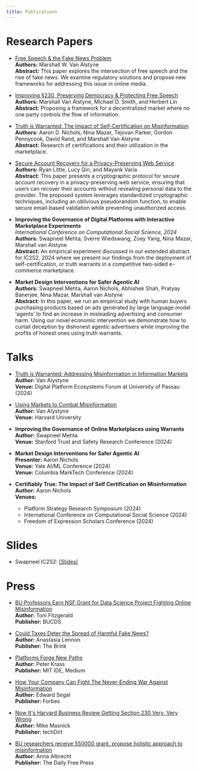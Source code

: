 ```yaml
---
title: Publications
---
```


# Research Papers

- [Free Speech & the Fake News Problem](https://papers.ssrn.com/sol3/papers.cfm?abstract_id=4414261)  
  **Authors:** Marshall W. Van Alstyne  
  **Abstract:** This paper explores the intersection of free speech and the rise of fake news. We examine regulatory solutions and propose new frameworks for addressing this issue in online media.

- [Improving §230, Preserving Democracy & Protecting Free Speech](https://cacm.acm.org/opinion/improving-section-230-preserving-democracy-and-protecting-free-speech/)  
  **Authors:** Marshall Van Alstyne, Michael D. Smith, and Herbert Lin  
  **Abstract:** Proposing a framework for a decentralized market where no one party controls the flow of information.

- [Truth is Warranted: The Impact of Self-Certification on Misinformation](https://www.dropbox.com/scl/fi/nopf4dhw86fh5oej7rquw/Certifiably_True-The_Impact_Of_Self_Certification_On_Misinfo.pdf?rlkey=vp9rcew7hq98plmhh5asofy93&e=1&dl=0)  
  **Authors:** Aaron D. Nichols, Nina Mazar, Tejovan Parker, Gordon Pennycook, David Rand, and Marshall Van Alstyne  
  **Abstract:** Research of certifications and their utilization in the marketplace.

- [Secure Account Recovery for a Privacy-Preserving Web Service](https://www.usenix.org/system/files/usenixsecurity24-little.pdf)   
  **Authors:** Ryan Little, Lucy Qin, and Mayank Varia   
  **Abstract:** This paper presents a cryptographic protocol for secure account recovery in a privacy-preserving web service, ensuring that users can recover their accounts without revealing personal data to the provider. The proposed system leverages standardized cryptographic techniques, including an oblivious pseudorandom function, to enable secure email-based validation while preventing unauthorized access.

- **Improving the Governance of Digital Platforms with Interactive Marketplace Experiments**  
  *International Conference on Computational Social Science, 2024*    
  **Authors:** Swapneel Mehta, Sverre Wiedswang, Zoey Yang, Nina Mazar, Marshall van Alstyne  
  **Abstract:** An empirical experiment discussed in our extended abstract for IC2S2, 2024 where we present our findings from the deployment of self-certification, or truth warrants in a competitive two-sided e-commerce marketplace.

- **Market Design Interventions for Safer Agentic AI**  
  **Authors:** Swapneel Mehta, Aaron Nichols, Abhishek Shah, Pratyay Banerjee, Nina Mazar, Marshall van Alstyne  
  **Abstract:**  In this paper, we run an empirical study with human buyers purchasing products based on ads generated by large language model ‘agents’ to find an increase in misleading advertising and consumer harm. Using our novel economic intervention we demonstrate how to curtail deception by dishonest agentic advertisers while improving the profits of honest ones using truth warrants.


# Talks

- [Truth is Warranted: Addressing Misinformation in Information Markets](https://idw-online.de/en/news835047)  
  **Author:** Van Alystyne   
  **Venue:** Digital Platform Ecosystems Forum at University of Passau (2024)   

- [Using Markets to Combat Misinformation](https://www.youtube.com/watch?v=G_UAuAdAgDQ)  
  **Author:** Van Alystyne  
  **Venue:** Harvard University  

- **Improving the Governance of Online Marketplaces using Warrants**  
  **Author:** Swapneel Mehta  
  **Venue:** Stanford Trust and Safety Research Conference (2024)   

- **Market Design Interventions for Safer Agentic AI**  
  **Presenter:** Aaron Nichols  
  **Venue:** Yale AI/ML Conference (2024)  
  **Venue:** Columbia MarkTech Conference (2024)  

- **Certifiably True: The Impact of Self Certification on Misinformation**  
  **Author:** Aaron Nichols  
  **Venues:**
  - Platform Strategy Research Symposium (2024)
  - International Conference on Computational Social Science (2024)
  - Freedom of Expression Scholars Conference (2024)  

# Slides

- Swapneel IC2S2: [[Slides]](https://docs.google.com/presentation/d/1v_K9nGETVi-Vy8GKcllhJzeE_5_IspdDvK9JTvk6liY/edit#slide=id.p)

# Press

- [BU Professors Earn NSF Grant for Data Science Project Fighting Online Misinformation](https://www.bu.edu/cds-faculty/2023/10/06/bu-professors-earn-nsf-grant-for-data-science-project-fighting-online-misinformation/)  
  **Author:** Toni Fitzgerald  
  **Publisher:** BUCDS

- [Could Taxes Deter the Spread of Harmful Fake News?](https://www.bu.edu/articles/2019/deter-the-spread-of-harmful-fake-news/)  
  **Author:** Anastasia Lennon  
  **Publisher:** The Brink

- [Platforms Forge New Paths](https://medium.com/mit-initiative-on-the-digital-economy/platforms-forge-new-paths-c1e2f3541a8f)  
  **Author:** Peter Krass  
  **Publisher:** MIT IDE, Medium

- [How Your Company Can Fight The Never-Ending War Against Misinformation](https://www.forbes.com/sites/edwardsegal/2020/10/21/how-your-company-can-fight-the-never-ending-war-against-misinformation/)  
  **Author:** Edward Segal  
  **Publisher:** Forbes

- [Now It's Harvard Business Review Getting Section 230 Very, Very Wrong](https://www.techdirt.com/2021/08/13/now-harvard-business-review-getting-section-230-very-very-wrong/)  
  **Author:** Mike Masnick  
  **Publisher:** techDirt

- [BU researchers receive 550000 grant, propose holistic approach to misinformation](https://dailyfreepress.com/2023/10/25/bu-researchers-receive-550000-grant-propose-holistic-approach-to-misinformation/)  
  **Author:** Anna Albrecht  
  **Publisher:** The Daily Free Press